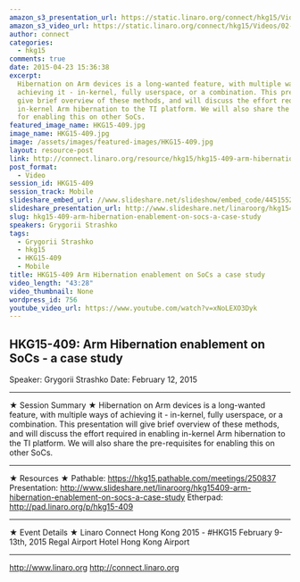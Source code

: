 ```yaml
---
amazon_s3_presentation_url: https://static.linaro.org/connect/hkg15/Videos/02-12-Thursday/HKG15-409.pdf
amazon_s3_video_url: https://static.linaro.org/connect/hkg15/Videos/02-12-Thursday/HKG15-409%20ARM%20Hibernation%20enablement%20on%20SoCs%20-%20a%20case%20study.mp4
author: connect
categories:
  - hkg15
comments: true
date: 2015-04-23 15:36:38
excerpt:
  Hibernation on Arm devices is a long-wanted feature, with multiple ways of
  achieving it - in-kernel, fully userspace, or a combination. This presentation will
  give brief overview of these methods, and will discuss the effort required in enabling
  in-kernel Arm hibernation to the TI platform. We will also share the pre-requisites
  for enabling this on other SoCs.
featured_image_name: HKG15-409.jpg
image_name: HKG15-409.jpg
image: /assets/images/featured-images/HKG15-409.jpg
layout: resource-post
link: http://connect.linaro.org/resource/hkg15/hkg15-409-arm-hibernation-enablement-on-socs-a-case-study/
post_format:
  - Video
session_id: HKG15-409
session_track: Mobile
slideshare_embed_url: //www.slideshare.net/slideshow/embed_code/44515522
slideshare_presentation_url: http://www.slideshare.net/linaroorg/hkg15409-arm-hibernation-enablement-on-socs-a-case-study
slug: hkg15-409-arm-hibernation-enablement-on-socs-a-case-study
speakers: Grygorii Strashko
tags:
  - Grygorii Strashko
  - hkg15
  - HKG15-409
  - Mobile
title: HKG15-409 Arm Hibernation enablement on SoCs a case study
video_length: "43:28"
video_thumbnail: None
wordpress_id: 756
youtube_video_url: https://www.youtube.com/watch?v=xNoLEXO3Dyk
---
```


## HKG15-409: Arm Hibernation enablement on SoCs - a case study

Speaker: Grygorii Strashko
Date: February 12, 2015

---

★ Session Summary ★
Hibernation on Arm devices is a long-wanted feature, with multiple ways of achieving it - in-kernel, fully userspace, or a combination. This presentation will give brief overview of these methods, and will discuss the effort required in enabling in-kernel Arm hibernation to the TI platform. We will also share the pre-requisites for enabling this on other SoCs.

---

★ Resources ★
Pathable: https://hkg15.pathable.com/meetings/250837
Presentation: http://www.slideshare.net/linaroorg/hkg15409-arm-hibernation-enablement-on-socs-a-case-study
Etherpad: http://pad.linaro.org/p/hkg15-409

---

★ Event Details ★
Linaro Connect Hong Kong 2015 - #HKG15
February 9-13th, 2015
Regal Airport Hotel Hong Kong Airport

---

http://www.linaro.org
http://connect.linaro.org

